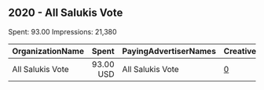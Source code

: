 ## 2020 - All Salukis Vote 
Spent: 93.00
Impressions: 21,380

|OrganizationName|Spent|PayingAdvertiserNames|CreativeUrls|Impressions|Genders|AgeBrackets|CountryCodes|BillingAddresses|CandidateBallotInformation|
|:---|---:|:---|:---|---:|:---|:---|:---|:---|:---|
|All Salukis Vote|93.00 USD|All Salukis Vote|[0](https://www.snap.com/political-ads/asset/82bc02e3762d6210b1a5af9090a3def57751a0641afeb80a5397fd915010b0ce?mediaType=jpeg)|21,380|||united states|US|Non Partisan Voter Registration|
